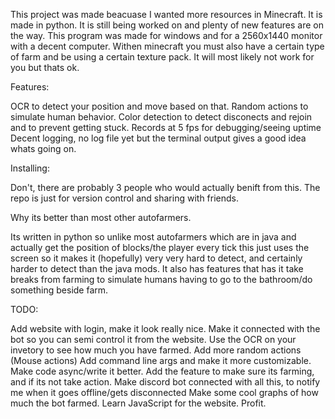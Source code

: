 This project was made beacuase I wanted more resources in Minecraft. It is made in python. It is still being worked on and plenty of new features are on the way. This program was made for windows and for a 2560x1440 monitor with a decent computer. Withen minecraft you must also have a certain type of farm and be using a certain texture pack. It will most likely not work for you but thats ok.

Features:

OCR to detect your position and move based on that.
Random actions to simulate human behavior.
Color detection to detect disconects and rejoin and to prevent getting stuck.
Records at 5 fps for debugging/seeing uptime
Decent logging, no log file yet but the terminal output gives a good idea whats going on.

Installing:

Don't, there are probably 3 people who would actually benift from this. The repo is just for version control and sharing with friends.

Why its better than most other autofarmers.

Its written in python so unlike most autofarmers which are in java and actually get the position of blocks/the player every tick this just uses the screen so it makes it (hopefully) very very hard to detect, and certainly harder to detect than the java mods. It also has features that has it take breaks from farming to simulate humans having to go to the bathroom/do something beside farm.

TODO:

Add website with login, make it look really nice. Make it connected with the bot so you can semi control it from the website.
Use the OCR on your invetory to see how much you have farmed.
Add more random actions (Mouse actions)
Add command line args and make it more customizable.
Make code async/write it better.
Add the feature to make sure its farming, and if its not take action.
Make discord bot connected with all this, to notify me when it goes offline/gets disconnected
Make some cool graphs of how much the bot farmed.
Learn JavaScript for the website.
Profit.
